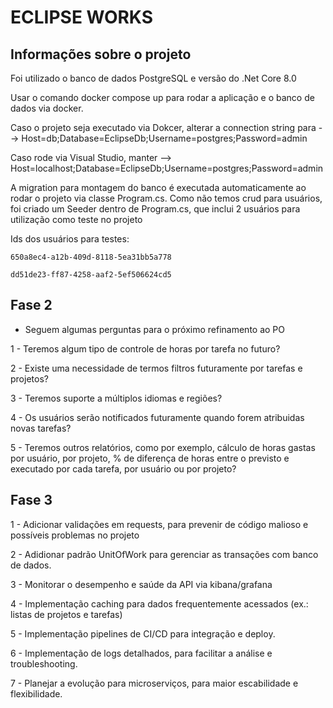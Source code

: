 # ECLIPSE WORKS
## Informações sobre o projeto
Foi utilizado o banco de dados PostgreSQL e versão do .Net Core 8.0

Usar o comando docker compose up para rodar a aplicação e o banco de dados via docker.

Caso o projeto seja executado via Dokcer, alterar a connection string para --> Host=db;Database=EclipseDb;Username=postgres;Password=admin

Caso rode via Visual Studio, manter --> Host=localhost;Database=EclipseDb;Username=postgres;Password=admin

A migration para montagem do banco é executada automaticamente ao rodar o projeto via classe Program.cs.
Como não temos crud para usuários, foi criado um Seeder dentro de Program.cs, que inclui 2 usuários para utilização como teste no projeto

Ids dos usuários para testes: 

	650a8ec4-a12b-409d-8118-5ea31bb5a778
 
	dd51de23-ff87-4258-aaf2-5ef506624cd5



## Fase 2

- Seguem algumas perguntas para o próximo refinamento ao PO
  
1 - Teremos algum tipo de controle de horas por tarefa no futuro?

2 - Existe uma necessidade de termos filtros futuramente por tarefas e projetos?

3 - Teremos suporte a múltiplos idiomas e regiões?

4 - Os usuários serão notificados futuramente quando forem atribuidas novas tarefas?

5 - Teremos outros relatórios, como por exemplo, cálculo de horas gastas por usuário, por projeto, % de diferença de horas entre o previsto e executado por cada tarefa, por usuário ou por projeto?


## Fase 3

1 - Adicionar validações em requests, para prevenir de código malioso e possíveis problemas no projeto

2 - Adidionar padrão UnitOfWork para gerenciar as transações com banco de dados.

3 - Monitorar o desempenho e saúde da API via kibana/grafana

4 - Implementação caching para dados frequentemente acessados (ex.: listas de projetos e tarefas)

5 - Implementação pipelines de CI/CD para integração e deploy.

6 - Implementação de logs detalhados, para facilitar a análise e troubleshooting.

7 - Planejar a evolução para microserviços, para maior escabilidade e flexibilidade.




